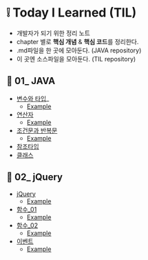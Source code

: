 # :grey_exclamation: Today I Learned (TIL) 

- 개발자가 되기 위한 정리 노트 
- chapter 별로 **핵심 개념** & **핵심 코드**를 정리한다.
- .md파일을 한 곳에 모아둔다. (JAVA repository)
- 이 곳엔 소스파일을 모아둔다. (TIL repository)



## :mag_right: 01_ JAVA

- [변수와 타입](https://github.com/jisuMin/.md/blob/master/JAVA/01_Variable%20%26%20Type.md)_
    - [Example](https://github.com/jisuMin/TIL/tree/master/JAVA/day02)
- [연산자](https://github.com/jisuMin/.md/blob/master/JAVA/02_Operator.md)
    - [Example](https://github.com/jisuMin/TIL/blob/d9386b1f2c226606647b666b208c5e758249ffea/JAVA/day02/CastingTest.java)
- [조건문과 반복문](https://github.com/jisuMin/.md/blob/master/JAVA/03_If_For_While.md)
    - [Example]()
- [참조타입]()
- [클래스]()



## :mag_right: 02_ jQuery

- [jQuery](https://github.com/jisuMin/.md/blob/master/02_jQuery/01_jQuery.md)
  - [Example](https://github.com/jisuMin/TIL/tree/master/jQery/01_jQuery)
- [함수_01](https://github.com/jisuMin/.md/blob/master/02_jQuery/02_Function1.md)
  - [Example](https://github.com/jisuMin/TIL/tree/master/jQery/02_Function1)
- [함수_02](https://github.com/jisuMin/.md/blob/master/02_jQuery/03_Function2.md)
  - [Example](https://github.com/jisuMin/TIL/tree/master/jQery/03_Function2)
- [이벤트](https://github.com/jisuMin/.md/blob/master/02_jQuery/04_Event.md)
  - [Example](https://github.com/jisuMin/TIL/tree/master/jQery/04_Event)

